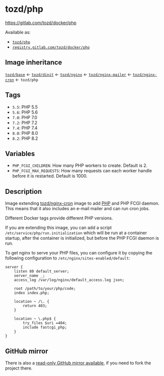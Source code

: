 # tozd/php

<https://gitlab.com/tozd/docker/php>

Available as:

- [`tozd/php`](https://hub.docker.com/r/tozd/php)
- [`registry.gitlab.com/tozd/docker/php`](https://gitlab.com/tozd/docker/php/container_registry)

## Image inheritance

[`tozd/base`](https://gitlab.com/tozd/docker/base) ← [`tozd/dinit`](https://gitlab.com/tozd/docker/dinit) ← [`tozd/nginx`](https://gitlab.com/tozd/docker/nginx) ← [`tozd/nginx-mailer`](https://gitlab.com/tozd/docker/nginx-mailer) ← [`tozd/nginx-cron`](https://gitlab.com/tozd/docker/nginx-cron) ← `tozd/php`

## Tags

- `5.5`: PHP 5.5
- `5.6`: PHP 5.6
- `7.0`: PHP 7.0
- `7.2`: PHP 7.2
- `7.4`: PHP 7.4
- `8.0`: PHP 8.0
- `8.2`: PHP 8.2

## Variables

- `PHP_FCGI_CHILDREN`: How many PHP workers to create. Default is 2.
- `PHP_FCGI_MAX_REQUESTS`: How many requests can each worker handle before it is restarted.
  Default is 1000.

## Description

Image extending [tozd/nginx-cron](https://gitlab.com/tozd/docker/nginx-cron) image to add [PHP](https://secure.php.net/)
and PHP FCGI daemon. This means that it also includes an e-mail mailer and can run cron jobs.

Different Docker tags provide different PHP versions.

If you are extending this image, you can add a script `/etc/service/php/run.initialization`
which will be run at a container startup, after the container is initialized, but before the
PHP FCGI daemon is run.

To get nginx to serve your PHP files, you can configure it by copying the following configuration
to `/etc/nginx/sites-enabled/default`:

```nginx
server {
    listen 80 default_server;
    server_name _;
    access_log /var/log/nginx/default_access.log json;

    root /path/to/your/php/code;
    index index.php;

    location ~ /\. {
        return 403;
    }

    location ~ \.php$ {
        try_files $uri =404;
        include fastcgi_php;
    }
}
```

## GitHub mirror

There is also a [read-only GitHub mirror available](https://github.com/tozd/docker-php),
if you need to fork the project there.
